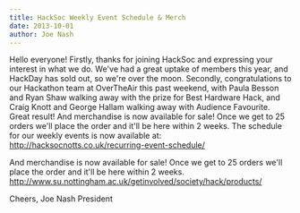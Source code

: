 ```yaml
---
title: HackSoc Weekly Event Schedule & Merch
date: 2013-10-01
author: Joe Nash
---
```


Hello everyone!
Firstly, thanks for joining HackSoc and expressing your interest in what we do. We've had a great uptake of members this year, and HackDay has sold out, so we're over the moon.
Secondly, congratulations to our Hackathon team at OverTheAir this past weekend, with Paula Besson and Ryan Shaw walking away with the prize for Best Hardware Hack, and Craig Knott and George Hallam walking away with Audience Favourite. Great result!
And merchandise is now available for sale! Once we get to 25 orders we'll place the order and it'll be here within 2 weeks.
The schedule for our weekly events is now available at:
http://hacksocnotts.co.uk/recurring-event-schedule/

And merchandise is now available for sale! Once we get to 25 orders we'll place the order and it'll be here within 2 weeks.
http://www.su.nottingham.ac.uk/getinvolved/society/hack/products/

Cheers,
Joe Nash
President
